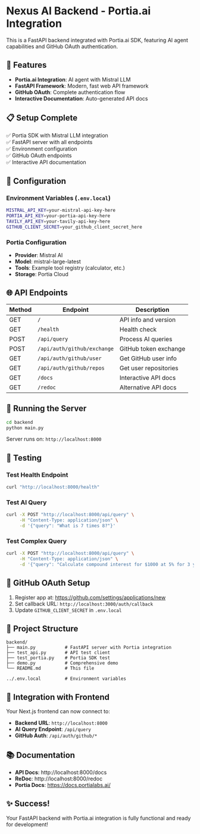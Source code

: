 # Nexus AI Backend - Portia.ai Integration

This is a FastAPI backend integrated with Portia.ai SDK, featuring AI agent capabilities and GitHub OAuth authentication.

## 🚀 Features

- **Portia.ai Integration**: AI agent with Mistral LLM
- **FastAPI Framework**: Modern, fast web API framework
- **GitHub OAuth**: Complete authentication flow
- **Interactive Documentation**: Auto-generated API docs

## 📋 Setup Complete

✅ Portia SDK with Mistral LLM integration  
✅ FastAPI server with all endpoints  
✅ Environment configuration  
✅ GitHub OAuth endpoints  
✅ Interactive API documentation

## 🔧 Configuration

### Environment Variables (`.env.local`)

```bash
MISTRAL_API_KEY=your-mistral-api-key-here
PORTIA_API_KEY=your-portia-api-key-here
TAVILY_API_KEY=your-tavily-api-key-here
GITHUB_CLIENT_SECRET=your_github_client_secret_here
```

### Portia Configuration

- **Provider**: Mistral AI
- **Model**: mistral-large-latest
- **Tools**: Example tool registry (calculator, etc.)
- **Storage**: Portia Cloud

## 🌐 API Endpoints

| Method | Endpoint                    | Description           |
| ------ | --------------------------- | --------------------- |
| GET    | `/`                         | API info and version  |
| GET    | `/health`                   | Health check          |
| POST   | `/api/query`                | Process AI queries    |
| POST   | `/api/auth/github/exchange` | GitHub token exchange |
| GET    | `/api/auth/github/user`     | Get GitHub user info  |
| GET    | `/api/auth/github/repos`    | Get user repositories |
| GET    | `/docs`                     | Interactive API docs  |
| GET    | `/redoc`                    | Alternative API docs  |

## 🚀 Running the Server

```bash
cd backend
python main.py
```

Server runs on: `http://localhost:8000`

## 🧪 Testing

### Test Health Endpoint

```bash
curl "http://localhost:8000/health"
```

### Test AI Query

```bash
curl -X POST "http://localhost:8000/api/query" \
     -H "Content-Type: application/json" \
     -d '{"query": "What is 7 times 8?"}'
```

### Test Complex Query

```bash
curl -X POST "http://localhost:8000/api/query" \
     -H "Content-Type: application/json" \
     -d '{"query": "Calculate compound interest for $1000 at 5% for 3 years"}'
```

## 🔐 GitHub OAuth Setup

1. Register app at: https://github.com/settings/applications/new
2. Set callback URL: `http://localhost:3000/auth/callback`
3. Update `GITHUB_CLIENT_SECRET` in `.env.local`

## 📁 Project Structure

```
backend/
├── main.py           # FastAPI server with Portia integration
├── test_api.py       # API test client
├── test_portia.py    # Portia SDK test
├── demo.py           # Comprehensive demo
└── README.md         # This file

../.env.local         # Environment variables
```

## 🔗 Integration with Frontend

Your Next.js frontend can now connect to:

- **Backend URL**: `http://localhost:8000`
- **AI Query Endpoint**: `/api/query`
- **GitHub Auth**: `/api/auth/github/*`

## 📚 Documentation

- **API Docs**: http://localhost:8000/docs
- **ReDoc**: http://localhost:8000/redoc
- **Portia Docs**: https://docs.portialabs.ai/

## ✨ Success!

Your FastAPI backend with Portia.ai integration is fully functional and ready for development!
